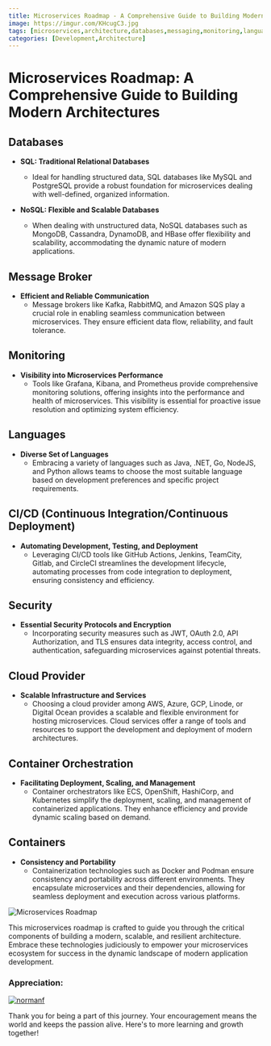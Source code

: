 ```yaml
---
title: Microservices Roadmap - A Comprehensive Guide to Building Modern Architectures
image: https://imgur.com/KHcugC3.jpg
tags: [microservices,architecture,databases,messaging,monitoring,languages,CI/CD,security,cloud,containerization]
categories: [Development,Architecture]
---
```


# Microservices Roadmap: A Comprehensive Guide to Building Modern Architectures

## Databases

- **SQL: Traditional Relational Databases**
  - Ideal for handling structured data, SQL databases like MySQL and PostgreSQL provide a robust foundation for microservices dealing with well-defined, organized information.

- **NoSQL: Flexible and Scalable Databases**
  - When dealing with unstructured data, NoSQL databases such as MongoDB, Cassandra, DynamoDB, and HBase offer flexibility and scalability, accommodating the dynamic nature of modern applications.

## Message Broker

- **Efficient and Reliable Communication**
  - Message brokers like Kafka, RabbitMQ, and Amazon SQS play a crucial role in enabling seamless communication between microservices. They ensure efficient data flow, reliability, and fault tolerance.

## Monitoring

- **Visibility into Microservices Performance**
  - Tools like Grafana, Kibana, and Prometheus provide comprehensive monitoring solutions, offering insights into the performance and health of microservices. This visibility is essential for proactive issue resolution and optimizing system efficiency.

## Languages

- **Diverse Set of Languages**
  - Embracing a variety of languages such as Java, .NET, Go, NodeJS, and Python allows teams to choose the most suitable language based on development preferences and specific project requirements.

## CI/CD (Continuous Integration/Continuous Deployment)

- **Automating Development, Testing, and Deployment**
  - Leveraging CI/CD tools like GitHub Actions, Jenkins, TeamCity, Gitlab, and CircleCI streamlines the development lifecycle, automating processes from code integration to deployment, ensuring consistency and efficiency.

## Security

- **Essential Security Protocols and Encryption**
  - Incorporating security measures such as JWT, OAuth 2.0, API Authorization, and TLS ensures data integrity, access control, and authentication, safeguarding microservices against potential threats.

## Cloud Provider

- **Scalable Infrastructure and Services**
  - Choosing a cloud provider among AWS, Azure, GCP, Linode, or Digital Ocean provides a scalable and flexible environment for hosting microservices. Cloud services offer a range of tools and resources to support the development and deployment of modern architectures.

## Container Orchestration

- **Facilitating Deployment, Scaling, and Management**
  - Container orchestrators like ECS, OpenShift, HashiCorp, and Kubernetes simplify the deployment, scaling, and management of containerized applications. They enhance efficiency and provide dynamic scaling based on demand.

## Containers

- **Consistency and Portability**
  - Containerization technologies such as Docker and Podman ensure consistency and portability across different environments. They encapsulate microservices and their dependencies, allowing for seamless deployment and execution across various platforms.

![Microservices Roadmap](https://imgur.com/KHcugC3.jpg)

This microservices roadmap is crafted to guide you through the critical components of building a modern, scalable, and resilient architecture. Embrace these technologies judiciously to empower your microservices ecosystem for success in the dynamic landscape of modern application development.

### Appreciation:

[![normanf](https://cdn.buymeacoffee.com/buttons/v2/default-yellow.png)](https://www.buymeacoffee.com/normanf)

Thank you for being a part of this journey. Your encouragement means the world and keeps the passion alive. Here's to more learning and growth together!
